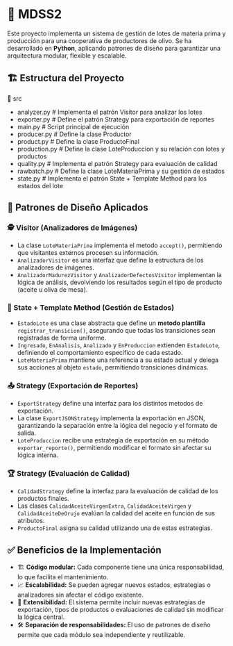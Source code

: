 # 📌 MDSS2

Este proyecto implementa un sistema de gestión de lotes de materia prima y producción para una cooperativa de productores de olivo. Se ha desarrollado en **Python**, aplicando patrones de diseño para garantizar una arquitectura modular, flexible y escalable.

## 🏗️ Estructura del Proyecto

📁 src
- analyzer.py       # Implementa el patrón Visitor para analizar los lotes
- exporter.py       # Define el patrón Strategy para exportación de reportes
- main.py           # Script principal de ejecución
- producer.py       # Define la clase Productor
- product.py        # Define la clase ProductoFinal
- production.py     # Define la clase LoteProduccion y su relación con lotes y productos
- quality.py        # Implementa el patrón Strategy para evaluación de calidad
- rawbatch.py       # Define la clase LoteMateriaPrima y su gestión de estados
- state.py          # Implementa el patrón State + Template Method para los estados del lote


## 🎯 Patrones de Diseño Aplicados

### 🕵️ Visitor (Analizadores de Imágenes)
- La clase `LoteMateriaPrima` implementa el metodo `accept()`, permitiendo que visitantes externos procesen su información.
- `AnalizadorVisitor` es una interfaz que define la estructura de los analizadores de imágenes.
- `AnalizadorMadurezVisitor` y `AnalizadorDefectosVisitor` implementan la lógica de análisis, devolviendo los resultados según el tipo de producto (aceite u oliva de mesa).

### 🔄 State + Template Method (Gestión de Estados)
- `EstadoLote` es una clase abstracta que define un **metodo plantilla** `registrar_transicion()`, asegurando que todas las transiciones sean registradas de forma uniforme.
- `Ingresado`, `EnAnalisis`, `Analizado` y `EnProduccion` extienden `EstadoLote`, definiendo el comportamiento específico de cada estado.
- `LoteMateriaPrima` mantiene una referencia a su estado actual y delega sus acciones al objeto `estado`, permitiendo transiciones dinámicas.

### 📤 Strategy (Exportación de Reportes)
- `ExportStrategy` define una interfaz para los distintos metodos de exportación.
- La clase `ExportJSONStrategy` implementa la exportación en JSON, garantizando la separación entre la lógica del negocio y el formato de salida.
- `LoteProduccion` recibe una estrategia de exportación en su método `exportar_reporte()`, permitiendo modificar el formato sin afectar su lógica interna.

### 🏆 Strategy (Evaluación de Calidad)
- `CalidadStrategy` define la interfaz para la evaluación de calidad de los productos finales.
- Las clases `CalidadAceiteVirgenExtra`, `CalidadAceiteVirgen` y `CalidadAceiteDeOrujo` evalúan la calidad del aceite en función de sus atributos.
- `ProductoFinal` asigna su calidad utilizando una de estas estrategias.

## ✅ Beneficios de la Implementación

- 🏗 **Código modular:** Cada componente tiene una única responsabilidad, lo que facilita el mantenimiento.
- 📈 **Escalabilidad:** Se pueden agregar nuevos estados, estrategias o analizadores sin afectar el código existente.
- 🔌 **Extensibilidad:** El sistema permite incluir nuevas estrategias de exportación, tipos de productos o evaluaciones de calidad sin modificar la lógica central.
- 🛠 **Separación de responsabilidades:** El uso de patrones de diseño permite que cada módulo sea independiente y reutilizable.
